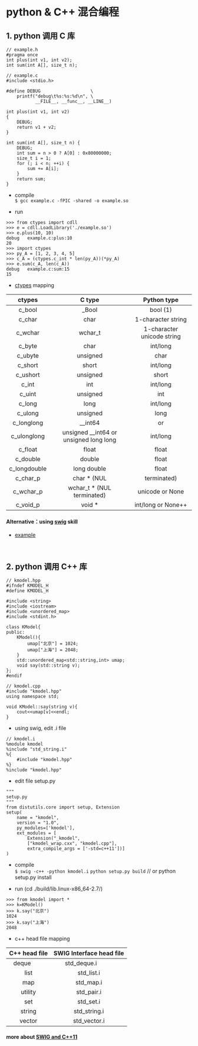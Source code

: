 # python & C++ 混合编程

## 1. python 调用 C 库

```
// example.h
#pragma once
int plus(int v1, int v2);
int sum(int A[], size_t n);
```
```
// example.c
#include <stdio.h>

#define DEBUG                   \
    printf("debug\t%s:%s:%d\n", \
           __FILE__, __func__, __LINE__)

int plus(int v1, int v2)
{
    DEBUG;
    return v1 + v2;
}

int sum(int A[], size_t n) {
    DEBUG;
    int sum = n > 0 ? A[0] : 0x80000000;
    size_t i = 1;
    for (; i < n; ++i) {
        sum += A[i];
    }
    return sum;
}
```

* compile <br/>
`$ gcc example.c -fPIC -shared -o example.so`

* run <br/>

```
>>> from ctypes import cdll
>>> e = cdll.LoadLibrary('./example.so')
>>> e.plus(10, 10)
debug	example.c:plus:10
20
>>> import ctypes
>>> py_A = [1, 2, 3, 4, 5]
>>> c_A = (ctypes.c_int * len(py_A))(*py_A)
>>> e.sum(c_A, len(c_A))
debug	example.c:sum:15
15
```

* [ctypes](https://docs.python.org/2/library/ctypes.html) mapping

 |  ctypes | C type | Python type  |
 | :-----: | :------: | :------:  | 
 |  c_bool | _Bool | bool (1)  |
 |  c_char | char | 1-character string  | 
 |  c_wchar | wchar_t | 1-character unicode string  | 
 |  c_byte | char | int/long  | 
 |  c_ubyte | unsigned | char | int/long  | 
 |  c_short | short | int/long  | 
 |  c_ushort | unsigned | short | int/long  | 
 |  c_int | int | int/long  | 
 |  c_uint | unsigned | int | int/long  | 
 |  c_long | long | int/long  | 
 |  c_ulong | unsigned | long | int/long  | 
 |  c_longlong | __int64 | or | long | long | int/long  | 
 |  c_ulonglong | unsigned __int64 or unsigned long long | int/long  | 
 |  c_float | float | float  | 
 |  c_double | double | float  | 
 |  c_longdouble | long double | float  | 
 |  c_char_p | char * (NUL | terminated) | string or None  | 
 |  c_wchar_p | wchar_t * (NUL terminated) | unicode or None  | 
 |  c_void_p | void * | int/long or None++  |



#### Alternative：using [swig](http://www.swig.org/Doc3.0/Introduction.html#Introduction_nn10) skill <br/>
* [example](http://www.swig.org/tutorial.html)

<br/>


## 2. python 调用 C++ 库

```
// kmodel.hpp
#ifndef KMODEL_H
#define KMODEL_H

#include <string>
#include <iostream>
#include <unordered_map>
#include <stdint.h>

class KModel{
public:
    KModel(){
        umap["北京"] = 1024;
        umap["上海"] = 2048;
    }
    std::unordered_map<std::string,int> umap; 
    void say(std::string v);
};
#endif
```
```
// kmodel.cpp
#include "kmodel.hpp"
using namespace std;

void KModel::say(string v){
    cout<<umap[v]<<endl;
}
```
* using swig, edit .i file <br/>
```
// kmodel.i
%module kmodel 
%include "std_string.i"
%{
    #include "kmodel.hpp"
%}
%include "kmodel.hpp"
```

* edit file setup.py <br/>
```
"""
setup.py
"""
from distutils.core import setup, Extension
setup(
    name = "kmodel",
    version = "1.0", 
    py_modules=['kmodel'],
    ext_modules = [
        Extension("_kmodel",
        ["kmodel_wrap.cxx", "kmodel.cpp"],
        extra_compile_args = ['-std=c++11'])]
)
```

* compile <br/>
`$ swig -c++ -python kmodel.i`
`python setup.py build` // or python setup.py install

* run (cd ./build/lib.linux-x86_64-2.7/) <br/>
```
>>> from kmodel import *
>>> k=KModel()
>>> k.say("北京")
1024
>>> k.say("上海")
2048
```

* c++ head file mapping <br/>

| C++ head file  | SWIG Interface head file |
| :------------: | :---------------------:  | 
|  deque         | std_deque.i              | 
|  list          | std_list.i               | 
|  map           | std_map.i                | 
|  utility       | std_pair.i               | 
|  set           | std_set.i                | 
|  string        | std_string.i             | 
|  vector        | std_vector.i             |


#### more about [SWIG and C++11](http://www.swig.org/Doc3.0/CPlusPlus11.html#CPlusPlus11)






